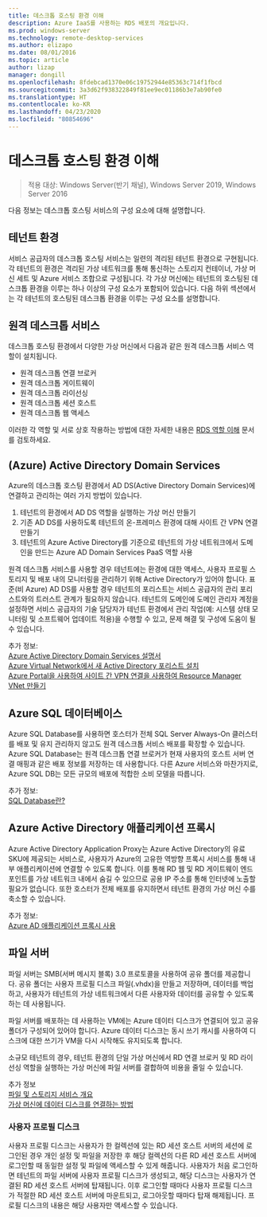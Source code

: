 ```yaml
---
title: 데스크톱 호스팅 환경 이해
description: Azure IaaS를 사용하는 RDS 배포의 개요입니다.
ms.prod: windows-server
ms.technology: remote-desktop-services
ms.author: elizapo
ms.date: 08/01/2016
ms.topic: article
author: lizap
manager: dongill
ms.openlocfilehash: 8fdebcad1370e06c19752944e85363c714f1fbcd
ms.sourcegitcommit: 3a3d62f938322849f81ee9ec01186b3e7ab90fe0
ms.translationtype: HT
ms.contentlocale: ko-KR
ms.lasthandoff: 04/23/2020
ms.locfileid: "80854696"
---
```

# <a name="understanding-the-desktop-hosting-environment"></a>데스크톱 호스팅 환경 이해

>적용 대상: Windows Server(반기 채널), Windows Server 2019, Windows Server 2016

다음 정보는 데스크톱 호스팅 서비스의 구성 요소에 대해 설명합니다.  
  
## <a name="tenant-environment"></a>테넌트 환경  
서비스 공급자의 데스크톱 호스팅 서비스는 일련의 격리된 테넌트 환경으로 구현됩니다. 각 테넌트의 환경은 격리된 가상 네트워크를 통해 통신하는 스토리지 컨테이너, 가상 머신 세트 및 Azure 서비스 조합으로 구성됩니다. 각 가상 머신에는 테넌트의 호스팅된 데스크톱 환경을 이루는 하나 이상의 구성 요소가 포함되어 있습니다. 다음 하위 섹션에서는 각 테넌트의 호스팅된 데스크톱 환경을 이루는 구성 요소를 설명합니다.

## <a name="remote-desktop-services"></a>원격 데스크톱 서비스
데스크톱 호스팅 환경에서 다양한 가상 머신에서 다음과 같은 원격 데스크톱 서비스 역할이 설치됩니다.

  - 원격 데스크톱 연결 브로커
  - 원격 데스크톱 게이트웨이
  - 원격 데스크톱 라이선싱
  - 원격 데스크톱 세션 호스트
  - 원격 데스크톱 웹 액세스

이러한 각 역할 및 서로 상호 작용하는 방법에 대한 자세한 내용은 [RDS 역할 이해](Understanding-RDS-roles.md) 문서를 검토하세요.
  
##  <a name="azure-active-directory-domain-services"></a>(Azure) Active Directory Domain Services  
Azure의 데스크톱 호스팅 환경에서 AD DS(Active Directory Domain Services)에 연결하고 관리하는 여러 가지 방법이 있습니다.

1. 테넌트의 환경에서 AD DS 역할을 실행하는 가상 머신 만들기
2. 기존 AD DS를 사용하도록 테넌트의 온-프레미스 환경에 대해 사이트 간 VPN 연결 만들기
3. 테넌트의 Azure Active Directory를 기준으로 테넌트의 가상 네트워크에서 도메인을 만드는 Azure AD Domain Services PaaS 역할 사용

원격 데스크톱 서비스를 사용할 경우 테넌트에는 환경에 대한 액세스, 사용자 프로필 스토리지 및 배포 내의 모니터링을 관리하기 위해 Active Directory가 있어야 합니다. 표준(비 Azure) AD DS를 사용할 경우 테넌트의 포리스트는 서비스 공급자의 관리 포리스트와의 트러스트 관계가 필요하지 않습니다. 테넌트의 도메인에 도메인 관리자 계정을 설정하면 서비스 공급자의 기술 담당자가 테넌트 환경에서 관리 작업(예: 시스템 상태 모니터링 및 소프트웨어 업데이트 적용)을 수행할 수 있고, 문제 해결 및 구성에 도움이 될 수 있습니다.  
    
추가 정보:  
[Azure Active Directory Domain Services 설명서](https://azure.microsoft.com/documentation/services/active-directory-ds/)  
[Azure Virtual Network에서 새 Active Directory 포리스트 설치](https://azure.microsoft.com/documentation/articles/active-directory-new-forest-virtual-machine/)  
[Azure Portal을 사용하여 사이트 간 VPN 연결을 사용하여 Resource Manager VNet 만들기](https://azure.microsoft.com/documentation/articles/vpn-gateway-howto-site-to-site-resource-manager-portal/)  
  
## <a name="azure-sql-database"></a>Azure SQL 데이터베이스  
Azure SQL Database를 사용하면 호스터가 전체 SQL Server Always-On 클러스터를 배포 및 유지 관리하지 않고도 원격 데스크톱 서비스 배포를 확장할 수 있습니다. Azure SQL Database는 원격 데스크톱 연결 브로커가 현재 사용자의 호스트 서버 연결 매핑과 같은 배포 정보를 저장하는 데 사용합니다. 다른 Azure 서비스와 마찬가지로, Azure SQL DB는 모든 규모의 배포에 적합한 소비 모델을 따릅니다.   
  
추가 정보:  
[SQL Database란?](https://azure.microsoft.com/documentation/articles/sql-database-technical-overview/)  
  
## <a name="azure-active-directory-application-proxy"></a>Azure Active Directory 애플리케이션 프록시  
Azure Active Directory Application Proxy는 Azure Active Directory의 유료 SKU에 제공되는 서비스로, 사용자가 Azure의 고유한 역방향 프록시 서비스를 통해 내부 애플리케이션에 연결할 수 있도록 합니다. 이를 통해 RD 웹 및 RD 게이트웨이 엔드포인트를 가상 네트워크 내에서 숨길 수 있으므로 공용 IP 주소를 통해 인터넷에 노출할 필요가 없습니다. 또한 호스터가 전체 배포를 유지하면서 테넌트 환경의 가상 머신 수를 축소할 수 있습니다.
  
추가 정보:  
[Azure AD 애플리케이션 프록시 사용](https://azure.microsoft.com/documentation/articles/active-directory-application-proxy-enable/)  
    
## <a name="file-server"></a>파일 서버  
파일 서버는 SMB(서버 메시지 블록) 3.0 프로토콜을 사용하여 공유 폴더를 제공합니다. 공유 폴더는 사용자 프로필 디스크 파일(.vhdx)을 만들고 저장하며, 데이터를 백업하고, 사용자가 테넌트의 가상 네트워크에서 다른 사용자와 데이터를 공유할 수 있도록 하는 데 사용됩니다.
  
파일 서버를 배포하는 데 사용하는 VM에는 Azure 데이터 디스크가 연결되어 있고 공유 폴더가 구성되어 있어야 합니다. Azure 데이터 디스크는 동시 쓰기 캐시를 사용하여 디스크에 대한 쓰기가 VM을 다시 시작해도 유지되도록 합니다.  
  
소규모 테넌트의 경우, 테넌트 환경의 단일 가상 머신에서 RD 연결 브로커 및 RD 라이선싱 역할을 실행하는 가상 머신에 파일 서버를 결합하여 비용을 줄일 수 있습니다.  
  
추가 정보  
[파일 및 스토리지 서비스 개요](https://technet.microsoft.com/library/hh831487.aspx)  
[가상 머신에 데이터 디스크를 연결하는 방법](http://www.windowsazure.com/manage/windows/how-to-guides/attach-a-disk/)  
  
### <a name="user-profile-disks"></a>사용자 프로필 디스크  
사용자 프로필 디스크는 사용자가 한 컬렉션에 있는 RD 세션 호스트 서버의 세션에 로그인된 경우 개인 설정 및 파일을 저장한 후 해당 컬렉션의 다른 RD 세션 호스트 서버에 로그인할 때 동일한 설정 및 파일에 액세스할 수 있게 해줍니다. 사용자가 처음 로그인하면 테넌트의 파일 서버에 사용자 프로필 디스크가 생성되고, 해당 디스크는 사용자가 연결된 RD 세션 호스트 서버에 탑재됩니다. 이후 로그인할 때마다 사용자 프로필 디스크가 적절한 RD 세션 호스트 서버에 마운트되고, 로그아웃할 때마다 탑재 해제됩니다. 프로필 디스크의 내용은 해당 사용자만 액세스할 수 있습니다.  
  


